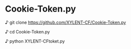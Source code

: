 # Cookie-Token.py

♪ git clone https://github.com/XYLENT-CF/Cookie-Token.py



♪ cd Cookie-Token.py



♪ python XYLENT-CFtoket.py
